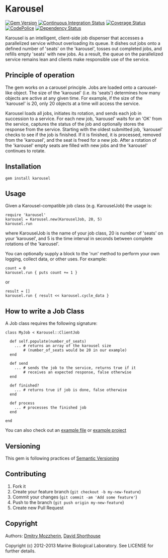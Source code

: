 Karousel
========

[![Gem Version][1]][2]
[![Continuous Integration Status][3]][4]
[![Coverage Status][5]][6]
[![CodePolice][7]][8]
[![Dependency Status][9]][10]


Karousel is an intelligent, client-side job dispenser that accesses a
parallelized service without overloading its queue. It dishes out jobs 
onto a defined number of 'seats' on the 'karousel', tosses out completed 
jobs, and refills empty 'seats' with new jobs. As a result, the queue on 
the parallelized service remains lean and clients make responsible use 
of the service.

Principle of operation
----------------------

The gem works on a carousel principle. Jobs are loaded onto a carousel-like 
object. The size of the 'karousel' (i.e. its 'seats') determines how 
many objects are active at any given time. For example, if the size of 
the 'karousel' is 20, only 20 objects at a time will access the service.

Karousel loads all jobs, initiates its rotation, and sends each job in 
succession to a service. For each new job, 'karousel' waits for an 'OK' 
from the service, captures the status of the job and optionally stores the 
response from the service. Starting with the oldest submitted job, 
'karousel' checks to see if the job is finished. If it is finished, it is 
processed, removed from the 'karousel', and the seat is freed for a new job. 
After a rotation of the 'karousel' empty seats are filled with new jobs and 
the 'karousel' continues to rotate.

Installation
------------

    gem install karousel

Usage
-----

Given a Karousel-compatible job class (e.g. KarouselJob) the usage is:

    require 'karousel'
    karousel = Karousel.new(KarouselJob, 20, 5)
    karousel.run

where KarouselJob is the name of your job class, 20 is number of 'seats' 
on your 'karousel', and 5 is the time interval in seconds between complete 
rotations of the 'karousel'.

You can optionally supply a block to the 'run' method to perform your own 
logging, collect data, or other uses. For example:

    count = 0
    karousel.run { puts count += 1 }

or

    result = []
    karousel.run { result << karousel.cycle_data }

How to write a Job Class
------------------------

A Job class requires the following signature:

    class MyJob < Karousel::ClientJob

      def self.populate(number_of_seats)
        ... # returns an array of the karousel size 
            # (number_of_seats would be 20 in our example)
      end

      def send
        ... # sends the job to the service, returns true if it 
            # receives an expected response, false otherwise
      end

      def finished?
        ... # returns true if job is done, false otherwise
      end

      def process
        ... # processes the finished job
      end

    end

You can also check out an [example file][11] or [example project][12]

Versioning
----------

This gem is following practices of [Semantic Versioning][13]

Contributing
------------

1. Fork it
2. Create your feature branch (`git checkout -b my-new-feature`)
3. Commit your changes (`git commit -am 'Add some feature'`)
4. Push to the branch (`git push origin my-new-feature`)
5. Create new Pull Request

Copyright
---------

Authors: [Dmitry Mozzherin][14], [David Shorthouse][15] 

Copyright (c) 2012-2013 Marine Biological Laboratory. See LICENSE for
further details.

[1]: https://badge.fury.io/rb/karousel.png
[2]: http://badge.fury.io/rb/karousel
[3]: https://secure.travis-ci.org/GlobalNamesArchitecture/karousel.png
[4]: http://travis-ci.org/GlobalNamesArchitecture/karousel
[5]: https://coveralls.io/repos/GlobalNamesArchitecture/karousel/badge.png?branch=master
[6]: https://coveralls.io/r/GlobalNamesArchitecture/karousel?branch=master
[7]: https://codeclimate.com/github/GlobalNamesArchitecture/karousel.png
[8]: https://codeclimate.com/github/GlobalNamesArchitecture/karousel
[9]: https://gemnasium.com/GlobalNamesArchitecture/karousel.png
[10]: https://gemnasium.com/GlobalNamesArchitecture/karousel
[11]: https://github.com/GlobalNamesArchitecture/karousel/blob/master/spec/support/client_job_dummy.rb
[12]: https://github.com/GlobalNamesArchitecture/karousel
[13]: http://semver.org/
[14]: https://github.com/dimus
[15]: https://github.com/dshorthouse
